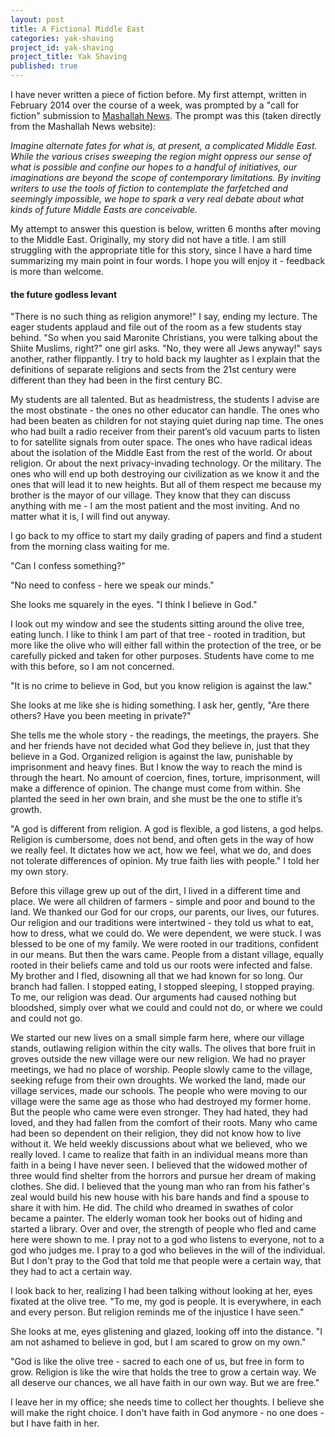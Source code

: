 ```yaml
---
layout: post
title: A Fictional Middle East
categories: yak-shaving
project_id: yak-shaving
project_title: Yak Shaving
published: true
---
```


I have never written a piece of fiction before. My first attempt, written in February 2014 over the course of a week, was prompted by a "call for fiction" submission to [Mashallah News](http://mashallahnews.com/). The prompt was this (taken directly from the Mashallah News website): 

_Imagine alternate fates for what is, at present, a complicated Middle East. While the various crises sweeping the region might oppress our sense of what is possible and confine our hopes to a handful of initiatives, our imaginations are beyond the scope of contemporary limitations. By inviting writers to use the tools of fiction to contemplate the farfetched and seemingly impossible, we hope to spark a very real debate about what kinds of future Middle Easts are conceivable._

<!-- more --> 

My attempt to answer this question is below, written 6 months after moving to the Middle East. Originally, my story did not have a title. I am still struggling with the appropriate title for this story, since I have a hard time summarizing my main point in four words. I hope you will enjoy it - feedback is more than welcome.

#### the future godless levant

"There is no such thing as religion anymore!" I say, ending my lecture. The eager students applaud and file out of the room as a few students stay behind. "So when you said Maronite Christians, you were talking about the Shiite Muslims, right?" one girl asks. "No, they were all Jews anyway!" says another, rather flippantly. I try to hold back my laughter as I explain that the definitions of separate religions and sects from the 21st century were different than they had been in the first century BC.

My students are all talented. But as headmistress, the students I advise are the most obstinate - the ones no other educator can handle. The ones who had been beaten as children for not staying quiet during nap time. The ones who had built a radio receiver from their parent’s old vacuum parts to listen to for satellite signals from outer space. The ones who have radical ideas about the isolation of the Middle East from the rest of the world. Or about religion. Or about the next privacy-invading technology. Or the military. The ones who will end up both destroying our civilization as we know it and the ones that will lead it to new heights. But all of them respect me because my brother is the mayor of our village. They know that they can discuss anything with me - I am the most patient and the most inviting. And no matter what it is, I will find out anyway.

I go back to my office to start my daily grading of papers and find a student from the morning class waiting for me.

"Can I confess something?"

"No need to confess - here we speak our minds."

She looks me squarely in the eyes. "I think I believe in God."

I look out my window and see the students sitting around the olive tree, eating lunch. I like to think I am part of that tree - rooted in tradition, but more like the olive who will either fall within the protection of the tree, or be carefully picked and taken for other purposes. Students have come to me with this before, so I am not concerned.

"It is no crime to believe in God, but you know religion is against the law."

She looks at me like she is hiding something. I ask her, gently, "Are there others? Have you been meeting in private?"

She tells me the whole story - the readings, the meetings, the prayers. She and her friends have not decided what God they believe in, just that they believe in a God. Organized religion is against the law, punishable by imprisonment and heavy fines. But I know the way to reach the mind is through the heart. No amount of coercion, fines, torture, imprisonment, will make a difference of opinion. The change must come from within. She planted the seed in her own brain, and she must be the one to stifle it’s growth.

"A god is different from religion. A god is flexible, a god listens, a god helps. Religion is cumbersome, does not bend, and often gets in the way of how we really feel. It dictates how we act, how we feel, what we do, and does not tolerate differences of opinion. My true faith lies with people." I told her my own story.

Before this village grew up out of the dirt, I lived in a different time and place. We were all children of farmers - simple and poor and bound to the land. We thanked our God for our crops, our parents, our lives, our futures. Our religion and our traditions were intertwined - they told us what to eat, how to dress, what we could do. We were dependent, we were stuck. I was blessed to be one of my family. We were rooted in our traditions, confident in our means. But then the wars came. People from a distant village, equally rooted in their beliefs came and told us our roots were infected and false. My brother and I fled, disowning all that we had known for so long. Our branch had fallen. I stopped eating, I stopped sleeping, I stopped praying. To me, our religion was dead. Our arguments had caused nothing but bloodshed, simply over what we could and could not do, or where we could and could not go.

We started our new lives on a small simple farm here, where our village stands, outlawing religion within the city walls. The olives that bore fruit in groves outside the new village were our new religion. We had no prayer meetings, we had no place of worship. People slowly came to the village, seeking refuge from their own droughts. We worked the land, made our village services, made our schools. The people who were moving to our village were the same age as those who had destroyed my former home. But the people who came were even stronger. They had hated, they had loved, and they had fallen from the comfort of their roots. Many who came had been so dependent on their religion, they did not know how to live without it. We held weekly discussions about what we believed, who we really loved. I came to realize that faith in an individual means more than faith in a being I have never seen. I believed that the widowed mother of three would find shelter from the horrors and pursue her dream of making clothes. She did. I believed that the young man who ran from his father's zeal would build his new house with his bare hands and find a spouse  to share it with him. He did. The child who dreamed in swathes of color became a painter. The elderly woman took her books out of hiding and started a library. Over and over, the strength of people who fled and came here were shown to me. I pray not to a god who listens to everyone, not to a god who judges me. I pray to a god who believes in the will of the individual. But I don't pray to the God that told me that people were a certain way, that they had to act a certain way.

I look back to her, realizing I had been talking without looking at her, eyes fixated at the olive tree. "To me, my god is people. It is everywhere, in each and every person. But religion reminds me of the injustice I have seen."

She looks at me, eyes glistening and glazed, looking off into the distance. "I am not ashamed to believe in god, but I am scared to grow on my own."

"God is like the olive tree - sacred to each one of us, but free in form to grow. Religion is like the wire that holds the tree to grow a certain way. We all deserve our chances, we all have faith in our own way. But we are free."

I leave her in my office; she needs time to collect her thoughts. I believe she will make the right choice. I don't have faith in God anymore - no one does - but I have faith in her.